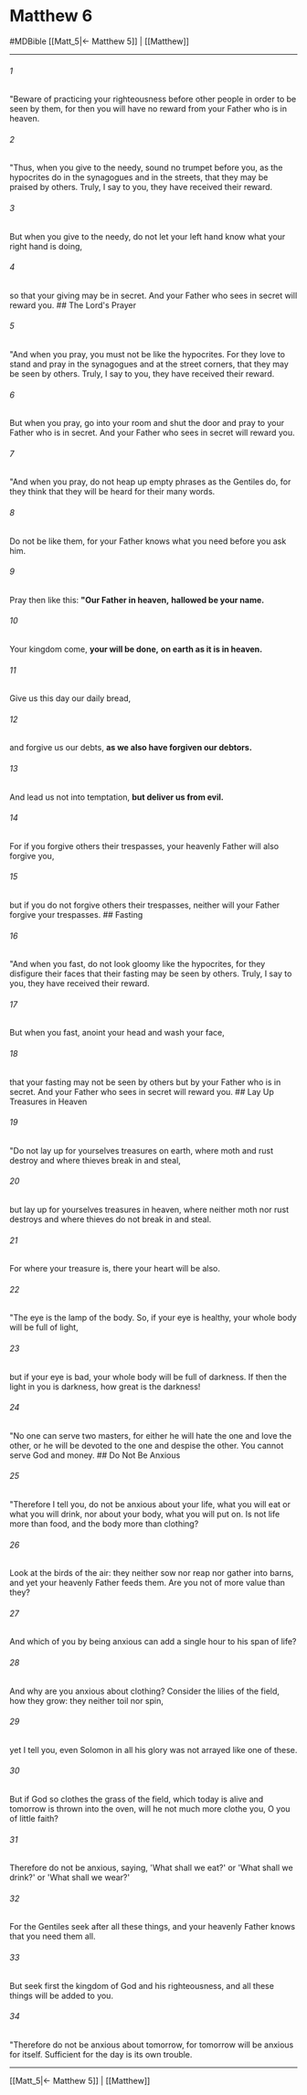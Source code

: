 # Matthew 6
#MDBible
[[Matt_5|← Matthew 5]] | [[Matthew]]

***

###### 1 

"Beware of practicing your righteousness before other people in order to be seen by them, for then you will have no reward from your Father who is in heaven. 

###### 2 

"Thus, when you give to the needy, sound no trumpet before you, as the hypocrites do in the synagogues and in the streets, that they may be praised by others. Truly, I say to you, they have received their reward. 

###### 3 

But when you give to the needy, do not let your left hand know what your right hand is doing, 

###### 4 

so that your giving may be in secret. And your Father who sees in secret will reward you. ## The Lord's Prayer 

###### 5 

"And when you pray, you must not be like the hypocrites. For they love to stand and pray in the synagogues and at the street corners, that they may be seen by others. Truly, I say to you, they have received their reward. 

###### 6 

But when you pray, go into your room and shut the door and pray to your Father who is in secret. And your Father who sees in secret will reward you. 

###### 7 

"And when you pray, do not heap up empty phrases as the Gentiles do, for they think that they will be heard for their many words. 

###### 8 

Do not be like them, for your Father knows what you need before you ask him. 

###### 9 

Pray then like this: **"Our Father in heaven,** **hallowed be your name.** 

###### 10 

Your kingdom come, **your will be done,** **on earth as it is in heaven.** 

###### 11 

Give us this day our daily bread, 

###### 12 

and forgive us our debts, **as we also have forgiven our debtors.** 

###### 13 

And lead us not into temptation, **but deliver us from evil.** 

###### 14 

For if you forgive others their trespasses, your heavenly Father will also forgive you, 

###### 15 

but if you do not forgive others their trespasses, neither will your Father forgive your trespasses. ## Fasting 

###### 16 

"And when you fast, do not look gloomy like the hypocrites, for they disfigure their faces that their fasting may be seen by others. Truly, I say to you, they have received their reward. 

###### 17 

But when you fast, anoint your head and wash your face, 

###### 18 

that your fasting may not be seen by others but by your Father who is in secret. And your Father who sees in secret will reward you. ## Lay Up Treasures in Heaven 

###### 19 

"Do not lay up for yourselves treasures on earth, where moth and rust destroy and where thieves break in and steal, 

###### 20 

but lay up for yourselves treasures in heaven, where neither moth nor rust destroys and where thieves do not break in and steal. 

###### 21 

For where your treasure is, there your heart will be also. 

###### 22 

"The eye is the lamp of the body. So, if your eye is healthy, your whole body will be full of light, 

###### 23 

but if your eye is bad, your whole body will be full of darkness. If then the light in you is darkness, how great is the darkness! 

###### 24 

"No one can serve two masters, for either he will hate the one and love the other, or he will be devoted to the one and despise the other. You cannot serve God and money. ## Do Not Be Anxious 

###### 25 

"Therefore I tell you, do not be anxious about your life, what you will eat or what you will drink, nor about your body, what you will put on. Is not life more than food, and the body more than clothing? 

###### 26 

Look at the birds of the air: they neither sow nor reap nor gather into barns, and yet your heavenly Father feeds them. Are you not of more value than they? 

###### 27 

And which of you by being anxious can add a single hour to his span of life? 

###### 28 

And why are you anxious about clothing? Consider the lilies of the field, how they grow: they neither toil nor spin, 

###### 29 

yet I tell you, even Solomon in all his glory was not arrayed like one of these. 

###### 30 

But if God so clothes the grass of the field, which today is alive and tomorrow is thrown into the oven, will he not much more clothe you, O you of little faith? 

###### 31 

Therefore do not be anxious, saying, 'What shall we eat?' or 'What shall we drink?' or 'What shall we wear?' 

###### 32 

For the Gentiles seek after all these things, and your heavenly Father knows that you need them all. 

###### 33 

But seek first the kingdom of God and his righteousness, and all these things will be added to you. 

###### 34 

"Therefore do not be anxious about tomorrow, for tomorrow will be anxious for itself. Sufficient for the day is its own trouble. 

***

[[Matt_5|← Matthew 5]] | [[Matthew]]
